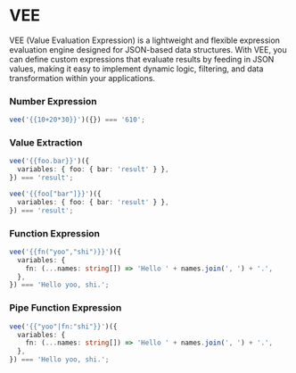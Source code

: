 # VEE

VEE (Value Evaluation Expression) is a lightweight and flexible expression
evaluation engine designed for JSON-based data structures. With VEE, you can
define custom expressions that evaluate results by feeding in JSON values,
making it easy to implement dynamic logic, filtering, and data transformation
within your applications.

### Number Expression

```typescript
vee('{{10+20*30}}')({}) === '610';
```

### Value Extraction

```typescript
vee('{{foo.bar}}')({
  variables: { foo: { bar: 'result' } },
}) === 'result';

vee('{{foo["bar"]}}')({
  variables: { foo: { bar: 'result' } },
}) === 'result';
```

### Function Expression

```typescript
vee('{{fn("yoo","shi")}}')({
  variables: {
    fn: (...names: string[]) => 'Hello ' + names.join(', ') + '.',
  },
}) === 'Hello yoo, shi.';
```

### Pipe Function Expression

```typescript
vee('{{"yoo"|fn:"shi"}}')({
  variables: {
    fn: (...names: string[]) => 'Hello ' + names.join(', ') + '.',
  },
}) === 'Hello yoo, shi.';
```
